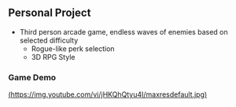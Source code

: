   ## Personal Project
- Third person arcade game, endless waves of enemies based on selected difficulty
  - Rogue-like perk selection
  - 3D RPG Style

### Game Demo
[(https://img.youtube.com/vi/jHKQhQtyu4I/maxresdefault.jpg)](https://www.youtube.com/watch?v=jHKQhQtyu4I)
